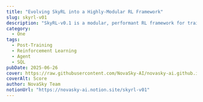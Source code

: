 ```yaml
---
title: "Evolving SkyRL into a Highly-Modular RL Framework"
slug: skyrl-v01
description: "SkyRL-v0.1 is a modular, performant RL framework for training LLMs. SkyRL makes it easy to prototype new training algorithms, environments, and training execution plans — without compromising usability or speed."
category:
  - One
tags:
  - Post-Training
  - Reinforcement Learning
  - Agent
  - SQL
pubDate: 2025-06-26
cover: https://raw.githubusercontent.com/NovaSky-AI/novasky-ai.github.io/main/assets/images/skyrl-v01/architecture.png
coverAlt: Score
author: NovaSky Team
notionUrl: "https://novasky-ai.notion.site/skyrl-v01"
---
```


